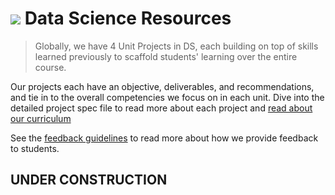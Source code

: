 # ![](https://ga-dash.s3.amazonaws.com/production/assets/logo-9f88ae6c9c3871690e33280fcf557f33.png) Data Science Resources

> Globally, we have 4 Unit Projects in DS, each building on top of skills learned previously to scaffold students' learning over the entire course.

Our projects each have an objective, deliverables, and recommendations, and tie in to the overall competencies we focus on in each unit. Dive into the detailed project spec file to read more about each project and [read about our curriculum](#)

See the [feedback guidelines](#) to read more about how we provide feedback to students.

## UNDER CONSTRUCTION

<!--
### **Project 1**

Students start the course focusing on the basics – HTML, CSS, and JavaScript. This is how building for the web started, and it’s an excuse to make sure they’ve got a solid grasp on important fundamentals. To wrap up Unit 1, we build a game, challenging students’ ability to create a responsive layout using HTML and CSS, and to write complex and interesting jQuery to implement game logic. We'll give them at least 3 game specs to choose from.

We'll make sure everyone's up to speed on HTML5 and has a thorough understanding of using CSS – and using it _well_. So many graduates have gotten jobs because their projects caught an employer's eye, so giving them a lot of time to get good at implementing designs and interfaces on the front end will be a huge improvement and set them up to make all of their projects that much more impressive.

  - **Goal**: Build a game, applying browser technologies like HTML, CSS, and JavaScript
  - **Project Time**: 3 days
  - **[Detailed Spec File](project-01.md)**






# Global Materials

> _Use this folder to reference our baseline resources. Anyone is welcome to submit new lessons in the appropriate folders, or suggest changes to existing ones._

Most of the materials in this folder are referenced in our baseline course plan on [Trello](https://trello.com/b/TuQiadjV/wdi-2-0-baseline). Take a look.

Tips for browsing the links below:

- Resource links with a "+" are suggested topics for that time block and do not have an existing baseline resource. We'd love for you to contribute a resource with a pull request.
- Resource links with a "#" are time blocks dedicated for outcomes lessons. Note: As of now, many outcomes lessons are scheduled for project weeks, according to the [Baseline 2.0 Trello](https://trello.com/b/TuQiadjV/wdi-2-0-baseline) and are not included in this readme.

---

## Unit 1

Unit 1 is all about showing the humble beginnings of the web and introducing students to foundational programming concepts that we'll use for the entire rest of the course.

Since our prework a large portion of our curriculum practices programming concepts in JavaScript, in this unit, we review data types, functions, and other foundational concepts in JavaScript.

Another goal of this unit is also to get students feeling the need for HTML templates and saving data, so that they appreciate the necessity of the topics in the units to follow.

#### Week 1




Day 1                                   | Day 2                                | Day 3                                    | Day 4                                     | Day 5
--------------------------------        | ------------------------------------ | ------------------------------------     | ---------------------------------------   | -----------------------------------
[+Your learning experience][1-1A]       | [Chrome dev tools][1-2A]             | [Box model and positioning][1-3A]         | [Functions and scope][1-4A]             | [Mastering control flow][1-5A]
[How the internet works][1-1B]          | [CSS selector basics ][1-2B]         | [Lab: CSS website replication][1-3B]      | [Lab: JavaScript functions][1-4B]        | [Debugging in JavaScript][1-5B]
[Navigating the file system][1-1C]      | [Lab: Build a website][1-2C]         | [Data types, variables, and arrays][1-3C] | [+DOM manipulation and events][1-4C]     | [Lab: Tic-Tac-Toe][1-5C]
[Lab: Command line][1-1D]               | [+Web Typography][1-2D]               | [JavaScript objects][1-3D]              | [Lab: DOM manipulation][1-4D]             | [+Instructor retro][1-5D]
[+HW: HTML Reading and Challenge][1-1E] | [+HW: CSS and design challenge][1-2E]  | [+HW: JavaScript challenges][1-3E]     | [+HW: Add interactivity to a blog][1-4E]  |

[1-1A]: # " "  
[1-1B]: 00-programming/internet-fundamentals-lesson                   "Internet fundamentals"
[1-1C]: 01-workflow/terminal-navigating-the-file-system-lesson         "Navigating the file system"
[1-1D]: 01-workflow/command-line-lab                                  "Command line lab"
[1-1E]: # " "

[1-2A]: 01-workflow/chrome-dev-tools-lesson                      "Chrome Dev Tools"
[1-2B]: 02-front-end-intro/css-selector-basics                    "CSS Selector Basics"
[1-2C]: 02-front-end-intro/html-css-website-lab                   "Build a website"
[1-2D]: # " "
[1-2E]: # " "

[1-3A]: 02-front-end-intro/css-box-model-and-positioning          "Box model and positioning"
[1-3B]: 02-front-end-intro/css-site-replication-lab               "CSS website replication"
[1-3C]: 00-programming/js-data-types-variables-and-arrays        "Data types, variables, and arrays"
[1-3D]: 00-programming/js-objects-lesson                        "JavaScript objects"
[1-3E]: # " "

[1-4A]: 00-programming/js-functions-and-scope                   "Functions and scope"
[1-4B]: 00-programming/js-functions-lab                         "JavaScript functions lab"
[1-4C]: # " "
[1-4D]: 02-front-end-intro/js-dom-manipulation-lab                "DOM manipulation lab"
[1-4E]: # " "

[1-5A]: 00-programming/js-control-flow-lesson                      "Mastering control flow"
[1-5B]: 00-programming/js-debugging-lesson                        "Debugging JS"
[1-5C]: 02-front-end-intro/js-tic-tac-toe-lab                     "JavaScript tic tac toe lab"
[1-5D]: # " "
[1-5E]: # " "


#### Week 2


Day 1                                      | Day 2                                | Day 3                                      | Day 4                                      | Day 5
--------------------------------           | ------------------------------------ | ------------------------------------       | ---------------------------------------    | -----------------------------------
[Git and GitHub][2-1A]                     | [+Closures][2-2A]                     | [Branching and GitHub pages][2-3A]        | [+SASS/CSS preprocessors][2-4A]            | [Agile development, wireframes, and user stories][2-5A]
[Lab: Git and GitHub][2-1B]                | [Lab: JavaScript calculator][2-2B]    | [Intro to jQuery][2-3B]                   | [+Lab: Mockup to HTML/SASS][2-4B]          | [Review][2-5B]
[Callbacks][2-1C]                          | [Lab: JavaScript calculator][2-2C]    | [Intermediate jQuery][2-3C]              | [Responsive CSS][2-4C]                     | [+Instructor Retro][2-5C]
[+Lab: Callback hell][2-1D]                 | [+JavaScript calculator review][2-2D]| [+Lab: Tic Tac Toe with jQuery][2-3D]     | [+Lab: Mobile website with HTML/SASS][2-4D]|
[+HW: Code challenge with callbacks][2-1E] | [+HW: Practice with closures][2-2E]  | [+HW: Finish and deploy Tic Tac Toe][2-3E] | [+HW: CSS animation][2-4E]                 |

[2-1A]: 01-workflow/git-github-lesson "Git and GitHub"  
[2-1B]: 01-workflow/git-github-lab "Git and GitHub lab"
[2-1C]: 00-programming/js-callbacks-lesson "Callbacks"
[2-1D]: # " "
[2-1E]: # " "

[2-2A]: # " "
[2-2B]: 02-front-end-intro/js-calculator-lab "JavaScript calculator Lab"
[2-2C]: 02-front-end-intro/js-calculator-lab "JavaScript calculator Lab"
[2-2D]: # " "
[2-2E]: # " "

[2-3A]: 01-workflow/git-github-branches-github-pages-lesson          "Branching and GitHub pages"
[2-3B]: 02-front-end-intro/js-jquery-intro-lesson                   "Intro to jQuery"
[2-3C]: 02-front-end-intro/js-jquery-intermediate-lesson          "Intermediate jQuery"
[2-3D]: # " "
[2-3E]: # " "

[2-4A]: # " "
[2-4B]: # " "
[2-4C]: 02-front-end-intro/css-responsive-design-lesson         "Responsive CSS"
[2-4D]: # " "
[2-4E]: # " "

[2-5A]: 01-workflow/agile-user-stories-wireframes-lesson "Agile development, wireframes, and user stories"
[2-5B]: # " "
[2-5C]: # " "
[2-5D]: # " "
[2-5E]: # " "

#### Week 3

##### Project Week: Project 1

Let's start out with something fun - a game!

Everyone will get a chance to be creative and work through some really tough programming challenges – since students will have already gotten their feet wet with Tic Tac Toe, they'll have to come up with another fun and interesting game for project 1.

This will be an independent project where students will build functionality that renders a game in a browser that allows two players to play at a time.

- **Goal**: Build a browser game that allows for players to take turns and visually display a winner.
- **Project Time**: 3 days
- **[Detailed Spec File](../projects/project-01.md)**

---


## Unit 2

By default, this unit starts with Sinatra and later, focuses on Rails. By starting with Sinatra, and slowly building up to the processes and file/folder structure used by Rails, we are able to scaffold the learning experience without overwhelming students, at first, with the Rails file structure. We try to build an understanding of the reasons that Rails arrived on the scene. We generally don't get to APIs in this unit because there are enough foundational topics to cover in OOP, MVC, data modeling, and more. This is where students get to build their first real set of full-stack applications.

#### Week 4

Day 1                            | Day 2                                          | Day 3                                       | Day 4                                           | Day 5
-------------------------------- | ------------------------------------           | ------------------------------------        | ---------------------------------------         | -----------------------------------
[Intro to Ruby data types][4-1A] | [Classes, objects, methods][4-2A]              | [Intro to relational data modeling][4-3A]  | [Building models with ActiveRecord][4-4A]        | [Building and submitting forms][4-5A]
[Control flow in Ruby ][4-1B]    | [Lab: Classes, objects, methods][4-2B]         | [Lab: Practice database design][4-3B]       | [Lab: Models and migrations][4-4B]              | [+Review session][4-5B]
[Arrays, hashes, and blocks][4-1C]| [Sinatra setup / layouts and templating][4-2C] | [SQL - Setup, insert, update, delete][4-3C] |  [ActiveRecord methods and finders][4-4C]       | [#Outcomes: 1:1 Career coaching sessions][4-5C]
[Lab: Arrays and hashes][4-1D]   | [Sinatra controllers & RESTful routing][4-2D]   | [Lab: SQL select][4-3D]                    | [Lab: ActiveRecord finders and methods][4-4D]   | [Lab: Weekend Sinatra app][4-5D]
[+HW: Ruby data types][4-1E]  | [+HW: Your own Sinatra app][4-2E]                  | [HW: Database design challenges][4-3E]      | [+HW: Advanced ActiveRecord concepts][4-4E]  |

[4-1A]: 00-programming/ruby-data-types-variables-lesson                    "Intro to Ruby - Data Types & Variables"
[4-1B]: 00-programming/ruby-control-flow-lesson                            "Control flow in Ruby"
[4-1C]: 00-programming/ruby-arrays-hashes-and-blocks-lesson                "Arrays, Hashes, & Blocks"
[4-1D]: 00-programming/ruby-arrays-and-hashes-lab                          "Arrays & Hashes Lab"
[4-1E]: # " "

[4-2A]: 00-programming/ruby-classes-objects-and-methods-lesson             "Objects & Methods in Ruby"
[4-2B]: 00-programming/ruby-classes-objects-and-methods-lab                "Classes, Objects, & Methods Lab"
[4-2C]: 04-server-applications/sinatra-intro-lesson                        "Sinatra Setup + Layouts & Templating"
[4-2D]: 04-server-applications/sinatra-controllers-routing-lesson          "Controllers & RESTful Routing"
[4-2E]: # " "

[4-3A]: 05-databases/data-modeling-intro-lesson                             "Intro to Relational Data Modeling"
[4-3B]: 05-databases/data-modeling-erd-design-lab                           "Practice Database Design"
[4-3C]: 05-databases/sql-setup-insert-update-delete-lesson                  "SQL - Setup, Insert, Update, Delete"
[4-3D]: 05-databases/sql-select-lab                                         "SQL Select"
[4-3E]: 05-databases/data-modeling-database-design-challenge-homework         "Data Modeling Homework"

[4-4A]: 04-server-applications/sinatra-activerecord-models-migrations-lesson         "Building Models with ActiveRecord and Migrations"
[4-4B]: 04-server-applications/sinatra-activerecord-models-migrations-lab             "Models and Migrations Lab"
[4-4C]: 04-server-applications/sinatra-activerecord-methods-and-finders-lesson        "ActiveRecord Methods and Finders"
[4-4D]: 04-server-applications/sinatra-activerecord-finders-lab                        "ActiveRecord Finders lab"
[4-4E]: # " "

[4-5A]: 04-server-applications/sinatra-forms-lesson                        "Building and Submitting Forms"
[4-5B]: # " "
[4-5C]: # " "
[4-5D]: 04-server-applications/sinatra-app-weekend-lab                      "Weekend Sinatra app"
[4-5E]: # " "

#### Week 5

Day 1                                                            | Day 2                                      | Day 3                                                 | Day 4                                   | Day 5
--------------------------------                                 | ------------------------------------       | ------------------------------------                  | --------------------------------------- | -----------------------------------
[Modeling relationships][5-1A]                                   | [Controllers and routes in Rails][5-2A]    | [Lab: Building a Rails app with relationships][5-3A]  | [Lab: Hello, Bootstrap][5-4A]           | [+Review session][5-5A]
[Lab: Modeling relationships][5-1B]                              | [Lab: Building your first Rails app][5-2B] | [User models with passwords][5-3B]                    | [Deploying to Heroku][5-4B]             | [Accessing third-party APIs][5-5B]
[Lab Modeling relationships with multiple controllers][5-1C]     | [Layouts, partials, and views][5-2C]       | [Sessions/logging in by hand][5-3C]                   | [Lab: Full CRUD app depoyed][5-4C]      | [Lab: API hackathon][5-5C]
[Intro to Rails][5-1D]                                           | [Lab: Layouts, partials, and views][5-2D]  | [Lab: Sessions/logging in by hand][5-3D]              | [Intro to testing][5-4D]                | [+Introduce project 2 + project time][5-5D]
[+HW: Reading up on Rails][5-1E]                                 | [+HW: Build your second Rails app][5-2E]   | [+HW: Full CRUD app with views][5-3E]                 | [+HW: Rails and RSpec][5-4E]            |

[5-1A]: 04-server-applications/sinatra-activerecord-modeling-relationships-lesson                              "Modeling Relationships"
[5-1B]: 04-server-applications/sinatra-activerecord-modeling-relationships-lab                                  "Relationships with Multiple Models"
[5-1C]: 04-server-applications/sinatra-activerecord-relationships-multiple-controllers-lab              "Relationships with Multiple Controllers"
[5-1D]: 04-server-applications/rails-intro-lesson                                      "Intro to Rails"
[5-1E]: # " "

[5-2A]: 04-server-applications/rails-controllers-and-routes-lesson                  "Controllers and Routes in Rails"
[5-2B]: 04-server-applications/rails-first-app-lab                         "Building your First Rails app"
[5-2C]: 04-server-applications/rails-layouts-views-lesson                       "Layouts, Views, and Partials"
[5-2D]: 04-server-applications/rails-layouts-views-lab                            "Layouts, Views, and Partials Lab"
[5-2E]: # " "

[5-3A]: 04-server-applications/rails-relationships-lab               "Building a Rails app with Relationships Lab"
[5-3B]: 04-server-applications/rails-user-passwords-lesson                         "User Models with Passwords"
[5-3C]: 04-server-applications/rails-sessions-custom-auth-lesson                     "Sessions/Logging in by Hand"
[5-3D]: 04-server-applications/rails-sessions-login-lab                                       "Sessions/Login Lab"
[5-3E]: # " "

[5-4A]: 02-front-end-intro/css-bootstrap-lab                                      "Hello Bootstrap Lab"
[5-4B]: 07-deployment/heroku-intro-lesson                               "Deploying to Heroku"
[5-4C]: 04-server-applications/rails-full-crud-app-lab                     "Full CRUD app with Views Deployed Lab"
[5-4D]: 06-testing/ruby-testing-intro-lesson
[5-4E]: # " "

[5-5A]: # " "
[5-5B]: 00-programming/ruby-accessing-third-party-apis-lesson                              "Accessing Third-Party APIs"
[5-5C]: 06-server-applications/apis/apis-hackathon                                            "API Hackathon"
[5-5D]: ..*/projects/project-02.md "Project 2"
[5-5E]: # " "

#### Week 6

##### Project Week: Project 2

For the mid-course project, we build and deploy a standard, secured CRUD app. We currently cover Ruby and Rails in this unit, focusing on mastering key concepts in object-oriented programming, MVC design patterns, and relational data modeling prior to moving on to modern full-stack web development in JavaScript.

The second unit project is an individual project. We'll give students several project specs to choose from and help them scope the project appropriately, but also invite students to exercise a little more creativity.

  - **Goal**: Build a full-stack CRUD app in Rails, that interacts with a database and includes at least a few relationships between models, server-side rendering of templates, and encryption & authentication.
  - **Project Time**: 4 days
  - **[Detailed Spec File](../projects/project-02.md)**

---

## Unit 3

Unit 3 is all about APIs. We want students to be able to use them and create them, with both Ruby and JavaScript frameworks.  Because they've just spent so much time with Rails, we'll start with APIs in Rails, enough to have a solid foundation if they want to go further.  This unit is where they'll learn Node, via Express & MongoDB. Since MongoDB goes well with Express, it gives us a chance to teach about an alternative to SQL databases that are relevant to the industry; and since they're building APIs, they'll have to consume them. Throughout the unit, students won't have an understanding of any front-end frameworks, partially because until recently, these frameworks haven't really become necessary. In their learning it won't either – we'll learn them in the next unit, once they feel the pain of AJAX and templating the old-fashioned way and crave something more organized.

#### Week 7



Day 1                                    | Day 2                                 | Day 3                                | Day 4                                    | Day 5
--------------------------------         | ------------------------------------- | ------------------------------------ | ---------------------------------------- | -----------------------------------
[Git team workflow part 1][7-1A]         | [Intro to Node.js][7-2A]             | [#Resumes and Cover Letters][7-3A]    | [+Instructor choice][7-4A]               | [Prototypes and constructors][7-5A]
[Git team workflow part 2][7-1B]         | [Intro to Express][7-2B]              | [Intro to NoSQL w/ Mongo][7-3B]       | [Lab: Mongoose modeling][7-4B]        | [+Review session][7-5B]
[Rails API][7-1C]                        | [Lab: Building Express routes][7-2C] | [Mongo-backed models with Mongoose][7-3C] | [Deploying a Node application][7-4C]     | [+Lab: Single model, RESTful JSON API][7-5C]
[Lab: Rails API ][7-1D]                  | [Debugging and logging in Node][7-2D]| [Lab: CRUD with Mongoose][7-3D]      | [Lab: Connecting Express routes to Mongo][7-4D]       |
[+HW: Add an API to prevoius work][7-1E] | [+HW: Debugging and logging ][7-2E]   | [+HW: Mongo data modeling][7-3E]     | [+HW: Finishing and Deploying an Express app][7-4E]  |

[7-1A]: 01-workflow/git-team-workflow-lesson-part-1    "Git Team Workflow Part 1"
[7-1B]: 01-workflow/git-team-workflow-lesson-part-2     "Git Team Workflow Part 2"
[7-1C]: 04-server-applications/rails-api-lesson         "Rails API"
[7-1D]: 04-server-applications/rails-api-lab            "Rails API lab"
[7-1E]: # " "

[7-2A]: 04-server-applications/node-intro-lesson             "Intro to Node.js"
[7-2B]: 04-server-applications/node-express-intro-lesson     "Intro to Express / Express Routing"
[7-2C]: 04-server-applications/node-express-routing-lab      "Building Express Routes Lab"
[7-2D]: 04-server-applications/node-debugging-lesson         "Debugging and logging in Node"
[7-2E]: # " "

[7-3A]: # " "
[7-3B]: 05-databases/mongo-nosql-intro-lesson                    "Intro to node with Mongo"
[7-3C]: 04-server-applications/node-express-mongo-models-lesson  "Mongo-backed models with Mongoose"
[7-3D]: 04-server-applications/node-express-mongo-crud-lab       "Mongoose CRUD Lab"
[7-3E]: # " "

[7-4A]: # " "
[7-4B]: 04-server-applications/node-express-mongo-modeling-lab       "Mongoose Modeling Embedded and Reference Lab"
[7-4C]: 07-deployment/heroku-node-deployment-lesson                  "Deploying a Node application"
[7-4D]: 04-server-applications/node-express-mongo-routing-lab        "Connecting Express Routes to Mongo Lab"
[7-4E]: # " "

[7-5A]: 00-programming/js-constructors-and-prototypes                      "Constructors and Prototypes"
[7-5B]: # " "
[7-5C]: # " "
[7-5D]: # " "
[7-5E]: # " "

#### Week 8



Day 1                                 | Day 2                                               | Day 3                                              | Day 4                                     | Day 5
--------------------------------      | -------------------------------------               | ------------------------------------               | ----------------------------------------  | -----------------------------------
[Views in Express][8-1A]              | [Encrypting passwords with Express/Mongoose][8-2A]  | [API Authentication with Express Tokens][8-3A]      | [Testing Node with Mocah/Chai][8-4A]        | [+Underscore and Underscore Templates][8-5A]
[Lab: Views in Express][8-1B]         | [Lab: Encrypted user models][8-2B]                  | [Lab: Securing APIs with token][8-3B]                | [Lab: Testing with Mocha/Chai][8-4B]          | [+Lab: Underscore...][8-5B]
[AJAX with JS and jQuery][8-1C]       | [Local auth with Express][8-2C]                     | [Intro to OAuth and 3rd party APIs][8-3C]           | [Websockets with Socket.io][8-4C]         | [+Introduce Project 3, project time][8-5C]
[Lab: Practicing AJAX][8-1D]          | [Lab: Local auth with Express][8-2D]                | [Lab: Integrating social logins][8-3D]              | [Lab: Build a real-time app][8-4D]       |
[+HW: AJAXify your weekend lab][8-1E] | [+HW: Add local auth to your weekend lab ][8-2E]    | [+HW: Adding social login to your weekend lab][8-3E]| [+HW: Getting better at testing][8-4E]    |

[8-1A]: 04-server-applications/node-express-views-lesson            "Views with Express"
[8-1B]: 04-server-applications/node-express-views-lab                 "Views with Express Lab"
[8-1C]: 02-front-end-intro/js-ajax-lesson                 "AJAX with JS and jQuery"
[8-1D]: 02-front-end-intro/js-ajax-lab                       "Practicing AJAX Lab"
[8-1E]: # " "

[8-2A]: 04-server-applications/node-express-passwords-lesson "Encrypting Passwords with Express and Mongoose Lesson"
[8-2B]: 04-server-applications/node-express-models-lab                 "Encrypted user Models Lab"
[8-2C]: 04-server-applications/node-express-local-auth-lesson       "Local Authentication with Express"
[8-2D]: 04-server-applications/node-express-auth-lab                          "Auth with Node Lab"
[8-2E]: # " "

[8-3A]: 04-server-applications/node-express-jwt-tokens-lesson "API Auth with Express tokens"
[8-3B]: 04-server-applications/node-express-jwt-token-lab              "Securing APIs with Tokens Lab"
[8-3C]: 04-server-applications/node-express-oauth-intro-lesson                         "Intro to OAuth"
[8-3D]: 04-server-applications/node-express-passport-social-logins-lab               "Integrating Social Logins Lab"
[8-3E]: # " "

[8-4A]: 06-testing/node-mocha-testing-intro            "Testing Node with Mocha and Chai"
[8-4B]: 06-testing/node-tdd-mocha-lab                  "Testing with Mocha Lab"
[8-4C]: 04-server-applications/node-express-websockets-lesson   "Websockets with socket.io"
[8-4D]: 04-server-applications/node-express-websockets-lab        "Build a Realtime app Lab"
[8-4E]: # " "

[8-5A]: # " "
[8-5B]: # " "
[8-5C]: # " "
[8-5D]: # " "
[8-5E]: # " "

#### Week 9

##### Project Week: Project 3

For the third project, we have students, as a group, design and build an API in Express.

We'll give students technical requirements, the deliverables we expect, and a short list of potential project ideas, but we're looking for students to get more creative and to use Git/GitHub to work as a team.

  - **Goal**: Work collaboratively with other classmates to architect, design, and collaboratively build an API of your own design.
  - **Project Time**: 4 days
  - **[Detailed Spec File](../projects/project-03.md)**




---



## Unit 4

Unit 4, our final unit, returns to focus on the front-end looking at JavaScript frameworks. The world of JavaScript frameworks is changing rapidly. After _lots_ research, there's no clear standout in front-end frameworks right now, and there are jobs available in _all_ the frameworks. They all address similar challenges but use slightly different concepts that are worth learning.

In our public-facing syllabus, we attempt to define these topics as broadly as possible, referencing the following overarching topics:

- Introduction to Angular.js
- Extending DOM Elements with Custom Behaviors
- Client-side Models and Data Binding
- Views and Templates
- Client-side Form Validation
- Connecting and Syncing with a REST API
- Managing Authentication State

You'll notice that **Angular.js** is the only framework that we reference (briefly) in the public syllabus at the moment. In many of our markets, we are seeing students getting jobs because they know Angular. This doesn't mean it's necessarily the best framework to teach from a pedagogical perspective, but it's led us to decide to build out our core lessons and materials using Angular. It's important for everyone to have at least one overview lesson introducing Angular, even if your market decides to teach most of the topics above using one of the other frameworks.

After week 10, this unit also leaves time for a few other important topics. We'll take about a day to cover key computer science concepts that may pop up in interviews: data structures, big O notation, search algorithms, etc. We'll also leave a day for optional topics - like ES2015, background jobs, AWS hosting, etc. - and a couple days for review-focused codealongs.


#### Week 10

Day 1                                                           | Day 2                                           | Day 3                                         | Day 4                                       | Day 5
--------------------------------                                | -------------------------------------           | ------------------------------------          | ----------------------------------------    | -----------------------------------
[Intro to Angular - setup, controllers, two-way binding][10-1A]  | [#Track your job search][10-2A]                  | [Building factories with $http][10-3A]        | [Front-end routing with UI Router][10-4A]    | [+Student research of frameworks][10-5A]
[Lab: Binding controller and view with hardcoded data][10-1B]    | [ng-class and CSS animation][10-2B]              | [+Lab: Building factories with $http][10-3B]   | [Lab: Front-end routing with UI Router][10-4B]| [+Student research presentations][10-5B]
[Angular directives ][10-1C]                                     | [Angular $http][10-2C]                           | [+Lab:  Building factories with $http][10-3C]  | [Authentication with Angular ][10-4C]       | [Writing custom directives][10-5C]
[Lab: Angular directives][10-1D]                                 | [Lab: Angular $http][10-2D]                      | [+Anguler review][10-3D]                       | [*Lab: Authentication with Angular][10-4D]   | [+Weekend lab][10-5D]
[+HW: Basic hardcoded Angular app][10-1E]                        | [+HW: Angular CRUD with pre-existing API][10-2E] | [+HW: Factories practice][10-3E]               | [+HW: Authentication with Angular][10-4E]    |

[10-1A]: 03-front-end-frameworks/angular-controllers-2-way-binding-lesson             "Intro to Angular Setup; Controller Two-Way Binding"
[10-1B]: 03-front-end-frameworks/angular-controllers-101-lab                        "Binding Controller and View with Hardcoded data Lab"
[10-1C]: 03-front-end-frameworks/angular-directives-lesson                               "Angular Directives"
[10-1D]: 03-front-end-frameworks/angular-directives-lab                                     "Angular Directives Lab"
[10-1E]: # "Basic Hardcoded Angular App"

[10-2A]: # " "
[10-2B]: 03-front-end-frameworks/angular-ng-class-css-animation-lesson         "ng-class and CSS Animation"
[10-2C]: 03-front-end-frameworks/angular-http-lesson                           "Angular HTTP"
[10-2D]: 03-front-end-frameworks/angular-http-lab                            "Angular HTTP Lab"
[10-2E]: # " "

[10-3A]: 03-front-end-frameworks/angular-resource-factories-lesson            "Building factories with $http"
[10-3B]: # " "
[10-3C]: # " "
[10-3D]: # " "
[10-3E]: # " "

[10-4A]: 03-front-end-frameworks/angular-ui-router-lesson                     "Front-end Routing with UI Router"
[10-4B]: 03-front-end-frameworks/angular-ui-router-lab                       "Front-end Routing with UI Router Lab"
[10-4C]: 03-front-end-frameworks/angular-authentication-lesson                "Authentication with Angular "
[10-4D]: # " "
[10-4E]: # " "

[10-5A]: # " "
[10-5B]: # " "
[10-5C]: 03-front-end-frameworks/angular-custom-directives-lesson            "Writing Custom Directives"
[10-5D]: # " "
[10-5E]: # " "


#### Week 11

>Note: For this week, there is a lot of room for instructors to include computer science and optional topics of their choosing.  As of now, no baseline materials are provided for week 11.


Day 1                                       | Day 2                                   | Day 3                                   | Day 4                                       | Day 5
--------------------------------            | -------------------------------------   | ------------------------------------    | ----------------------------------------    | -----------------------------------
[+Package manager and build systems][11-1A] | [+MEAN stack codealong review][11-2A]   | [+Computer science block][11-3A]        | [+Optional topic 1][11-4A]                  | [+Weekly instructor retro][11-5A]
[+Generating an app with Yeoman][11-1B]     | [+MEAN stack codealong review][11-2B]   | [+Lab: Computer science block][11-3B]   | [+Lab: Optional topic 1][11-4B]             | [+Introduce project 4][11-5B]
[+Neogtiating][11-1C]                        | [+MEAN stack codealong review][11-2C]  | [+Computer science block][11-3C]        | [+Optional topic 2][11-4C]                  | [+Profolio project - kickoff workshop][11-5C]
[+MEAN stack codealong review - kickoff][11-1D]| [+MEAN stack codealong review][11-2D]| [+Lab: Computer science block][11-3D]   | [+Lab: Optional topic 2][11-4D]             | [+Profolio project - kickoff workshop][11-5D]
                                              | [+HW: Practice with MEAN stack][11-2E] | [+HW: Practice with CS topics][11-3E]  |                                             |

[11-1A]: # " "
[11-1B]: # " "
[11-1C]: # " "
[11-1D]: # " "
[11-1E]: # " "

[11-2A]: # " "
[11-2B]: # " "
[11-2C]: # " "
[11-2D]: # " "
[11-2E]: # " "

[11-3A]: # " "
[11-3B]: # " "
[11-3C]: # " "
[11-3D]: # " "
[11-3E]: # " "

[11-4A]: # " "
[11-4B]: # " "
[11-4C]: # " "
[11-4D]: # " "
[11-4E]: # " "

[11-5A]: # " "
[11-5B]: # " "
[11-5C]: # " "
[11-5D]: # " "
[11-5E]: # " "

#### Week 12

##### Project Week: Project 4

For the fourth project, students are to build a full-stack application using their own front- and back-end.

The final project expects students to practice everything we've taught them over the course of 11 weeks: APIs, Git/GitHub, user stories and wireframing, and writing documentation. As always, we'll give students technical requirements and the deliverables we expect, but students are responsible for putting together a reasonable project proposal to build a full-stack application that's visually appealing.

  - **Goal**: Build a full-stack application
  - **Project Time**: 4 days
  - **[Detailed Spec File](../project-04.md)** -->
